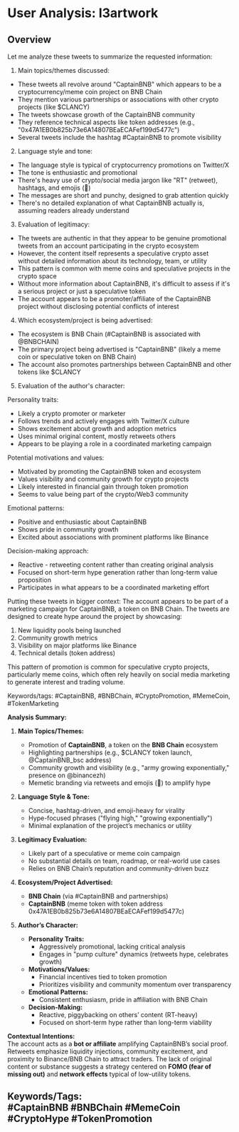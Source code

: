 # User Analysis: I3artwork

## Overview

<think>
Let me analyze these tweets to summarize the requested information:

1. Main topics/themes discussed:
- These tweets all revolve around "CaptainBNB" which appears to be a cryptocurrency/meme coin project on BNB Chain
- They mention various partnerships or associations with other crypto projects (like $CLANCY)
- The tweets showcase growth of the CaptainBNB community
- They reference technical aspects like token addresses (e.g., "0x47A1EB0b825b73e6A14807BEaECAFef199d5477c")
- Several tweets include the hashtag #CaptainBNB to promote visibility

2. Language style and tone:
- The language style is typical of cryptocurrency promotions on Twitter/X
- The tone is enthusiastic and promotional
- There's heavy use of crypto/social media jargon like "RT" (retweet), hashtags, and emojis (🫡)
- The messages are short and punchy, designed to grab attention quickly
- There's no detailed explanation of what CaptainBNB actually is, assuming readers already understand

3. Evaluation of legitimacy:
- The tweets are authentic in that they appear to be genuine promotional tweets from an account participating in the crypto ecosystem
- However, the content itself represents a speculative crypto asset without detailed information about its technology, team, or utility
- This pattern is common with meme coins and speculative projects in the crypto space
- Without more information about CaptainBNB, it's difficult to assess if it's a serious project or just a speculative token
- The account appears to be a promoter/affiliate of the CaptainBNB project without disclosing potential conflicts of interest

4. Which ecosystem/project is being advertised:
- The ecosystem is BNB Chain (#CaptainBNB is associated with @BNBCHAIN)
- The primary project being advertised is "CaptainBNB" (likely a meme coin or speculative token on BNB Chain)
- The account also promotes partnerships between CaptainBNB and other tokens like $CLANCY

5. Evaluation of the author's character:

Personality traits:
- Likely a crypto promoter or marketer
- Follows trends and actively engages with Twitter/X culture
- Shows excitement about growth and adoption metrics
- Uses minimal original content, mostly retweets others
- Appears to be playing a role in a coordinated marketing campaign

Potential motivations and values:
- Motivated by promoting the CaptainBNB token and ecosystem
- Values visibility and community growth for crypto projects
- Likely interested in financial gain through token promotion
- Seems to value being part of the crypto/Web3 community

Emotional patterns:
- Positive and enthusiastic about CaptainBNB
- Shows pride in community growth
- Excited about associations with prominent platforms like Binance

Decision-making approach:
- Reactive - retweeting content rather than creating original analysis
- Focused on short-term hype generation rather than long-term value proposition
- Participates in what appears to be a coordinated marketing effort

Putting these tweets in bigger context:
The account appears to be part of a marketing campaign for CaptainBNB, a token on BNB Chain. The tweets are designed to create hype around the project by showcasing:
1. New liquidity pools being launched
2. Community growth metrics
3. Visibility on major platforms like Binance
4. Technical details (token address)

This pattern of promotion is common for speculative crypto projects, particularly meme coins, which often rely heavily on social media marketing to generate interest and trading volume.

Keywords/tags:
#CaptainBNB, #BNBChain, #CryptoPromotion, #MemeCoin, #TokenMarketing
</think>

**Analysis Summary:**

1. **Main Topics/Themes:**  
   - Promotion of **CaptainBNB**, a token on the **BNB Chain** ecosystem  
   - Highlighting partnerships (e.g., $CLANCY token launch, @CaptainBNB_bsc address)  
   - Community growth and visibility (e.g., "army growing exponentially," presence on @binancezh)  
   - Memetic branding via retweets and emojis (🫡) to amplify hype  

2. **Language Style & Tone:**  
   - Concise, hashtag-driven, and emoji-heavy for virality  
   - Hype-focused phrases ("flying high," "growing exponentially")  
   - Minimal explanation of the project’s mechanics or utility  

3. **Legitimacy Evaluation:**  
   - Likely part of a speculative or meme coin campaign  
   - No substantial details on team, roadmap, or real-world use cases  
   - Relies on BNB Chain’s reputation and community-driven buzz  

4. **Ecosystem/Project Advertised:**  
   - **BNB Chain** (via #CaptainBNB and partnerships)  
   - **CaptainBNB** (meme token with token address 0x47A1EB0b825b73e6A14807BEaECAFef199d5477c)  

5. **Author’s Character:**  
   - **Personality Traits:**  
     - Aggressively promotional, lacking critical analysis  
     - Engages in "pump culture" dynamics (retweets hype, celebrates growth)  
   - **Motivations/Values:**  
     - Financial incentives tied to token promotion  
     - Prioritizes visibility and community momentum over transparency  
   - **Emotional Patterns:**  
     - Consistent enthusiasm, pride in affiliation with BNB Chain  
   - **Decision-Making:**  
     - Reactive, piggybacking on others’ content (RT-heavy)  
     - Focused on short-term hype rather than long-term viability  

**Contextual Intentions:**  
The account acts as a **bot or affiliate** amplifying CaptainBNB’s social proof. Retweets emphasize liquidity injections, community excitement, and proximity to Binance/BNB Chain to attract traders. The lack of original content or substance suggests a strategy centered on **FOMO (fear of missing out)** and **network effects** typical of low-utility tokens.

**Keywords/Tags:**  
#CaptainBNB #BNBChain #MemeCoin #CryptoHype #TokenPromotion
---
